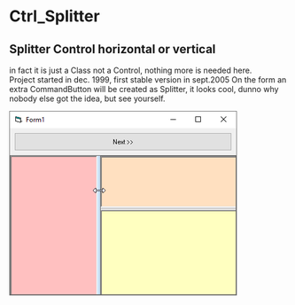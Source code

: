 # Ctrl_Splitter
## Splitter Control horizontal or vertical
in fact it is just a Class not a Control, nothing more is needed here.  
Project started in dec. 1999, first stable version in sept.2005
On the form an extra CommandButton will be created as Splitter, it looks cool, dunno why nobody else got the idea, but see yourself.  

![Splitter Image](Resources/Splitter.png "Splitter Image")
